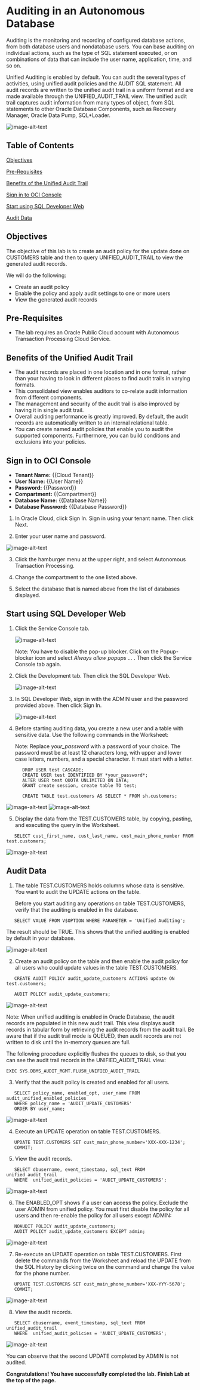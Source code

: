 #  Auditing in an Autonomous Database
Auditing is the monitoring and recording of configured database actions, from both database users and nondatabase users.
You can base auditing on individual actions, such as the type of SQL statement executed, or on combinations of data that can include the user name, application, time, and so on.

Unified Auditing is enabled by default. You can audit the several types of activities, using unified audit policies and the AUDIT SQL statement. All audit records are written to the unified audit trail in a uniform format and are made available through the UNIFIED_AUDIT_TRAIL view. The unified audit trail captures audit information from many types of object, from SQL statements to other Oracle Database Components, such as Recovery Manager, Oracle Data Pump, SQL*Loader.

<img src="./img/Audit_arch.png" alt="image-alt-text">
  
## Table of Contents

[Objectives](#objectives)

[Pre-Requisites](#pre-requisites)

[Benefits of the Unified Audit Trail](#benefits-of-the-unified-audit-trail)

[Sign in to OCI Console](#sign-in-to-oci-console)

[Start using SQL Developer Web](#start-using-sql-developer-web)

[Audit Data](#redact-sensitive-data)

## Objectives
The objective of this lab is to create an audit policy for the update done on CUSTOMERS table and then to query UNIFIED_AUDIT_TRAIL to view the generated audit records.

We will do the following:

* Create an audit policy
* Enable the policy and apply audit settings to one or more users
* View the generated audit records

## Pre-Requisites

* The lab requires an Oracle Public Cloud account with Autonomous Transaction Processing Cloud Service.


## Benefits of the Unified Audit Trail

* The audit records are placed in one location and in one format, rather than your having to look in different places to find audit trails in varying formats.
* This consolidated view enables auditors to co-relate audit information from different components.
* The management and security of the audit trail is also improved by having it in single audit trail.
* Overall auditing performance is greatly improved. By default, the audit records are automatically written to an internal relational table.
* You can create named audit policies that enable you to audit the supported components. Furthermore, you can build conditions and exclusions into your policies.

## Sign in to OCI Console

* **Tenant Name:** {{Cloud Tenant}}
* **User Name:** {{User Name}}
* **Password:** {{Password}}
* **Compartment:** {{Compartment}}
* **Database Name:** {{Database Name}}
* **Database Password:** {{Database Password}}

1. In Oracle Cloud, click Sign In. Sign in using your tenant name. Then click Next.

2. Enter your user name and password.

<img src="./img/Cloud.png" alt="image-alt-text">

3. Click the hamburger menu at the upper right, and select Autonomous Transaction Processing.

4. Change the compartment to the one listed above.

5. Select the database that is named above from the list of databases displayed.

## Start using SQL Developer Web

1. Click the Service Console tab.

   <img src="./img/Service_console.png" alt="image-alt-text">

   Note: You have to disable the pop-up blocker. Click on the Popup-blocker icon and select *Always allow popups ...* . Then click the Service Console tab again.

2. Click the Development tab. Then click the SQL Developer Web.

   <img src="./img/Devt.png" alt="image-alt-text">
   
3. In SQL Developer Web, sign in with the ADMIN user and the password provided above. Then click Sign In.

   <img src="./img/SQLDevWeb_login.png" alt="image-alt-text">
   
4. Before starting auditing data, you create a new user and a table with sensitive data. Use the following commands in the Worksheet:
   
   Note: Replace *your_password* with a password of your choice. The password must be at least 12 characters long, with upper and lower case letters, numbers, and a special character. It must start with a letter.
```
      DROP USER test CASCADE;
      CREATE USER test IDENTIFIED BY *your_password*;
      ALTER USER test QUOTA UNLIMITED ON DATA;  
      GRANT create session, create table TO test;
  
      CREATE TABLE test.customers AS SELECT * FROM sh.customers;
   ```
      
   <img src="./img/Create_User_Test.png" alt="image-alt-text">

   <img src="./img/Create_table.png" alt="image-alt-text">
   
5. Display the data from the TEST.CUSTOMERS table, by copying, pasting, and executing the query in the Worksheet.
```
   SELECT cust_first_name, cust_last_name, cust_main_phone_number FROM test.customers;
``` 
   <img src="./img/Query_not_redacted.png" alt="image-alt-text">
 
## Audit Data

1. The table TEST.CUSTOMERS holds columns whose data is sensitive. You want to audit the UPDATE actions on the table. 

   Before you start auditing any operations on table TEST.CUSTOMERS, verify that the auditing is enabled in the database.
```
   SELECT VALUE FROM V$OPTION WHERE PARAMETER = 'Unified Auditing';
```
   The result should be TRUE. This shows that the unified auditing is enabled by default in your database.

   <img src="./img/TRUE.png" alt="image-alt-text">

2. Create an audit policy on the table and then enable the audit policy for all users who could update values in the table TEST.CUSTOMERS.
``` 
   CREATE AUDIT POLICY audit_update_customers ACTIONS update ON test.customers;
   
   AUDIT POLICY audit_update_customers;
```

   <img src="./img/Create_enable_policy.png" alt="image-alt-text">

   Note: When unified auditing is enabled in Oracle Database, the audit records are populated in this new audit trail. This view displays audit records in tabular form by retrieving the audit records from the audit trail. Be aware that if the audit trail mode is QUEUED, then audit records are not written to disk until the in-memory queues are full. 

   The following procedure explicitly flushes the queues to disk, so that you can see the audit trail records in the UNIFIED_AUDIT_TRAIL view:
```
EXEC SYS.DBMS_AUDIT_MGMT.FLUSH_UNIFIED_AUDIT_TRAIL
```

3. Verify that the audit policy is created and enabled for all users.
``` 
   SELECT policy_name, enabled_opt, user_name FROM audit_unified_enabled_policies 
   WHERE policy_name = 'AUDIT_UPDATE_CUSTOMERS' 
   ORDER BY user_name;
```

   <img src="./img/Policy.png" alt="image-alt-text">

4. Execute an UPDATE operation on table TEST.CUSTOMERS.
```
   UPDATE TEST.CUSTOMERS SET cust_main_phone_number='XXX-XXX-1234';
   COMMIT;
```

5. View the audit records.
``` 
   SELECT dbusername, event_timestamp, sql_text FROM unified_audit_trail 
   WHERE  unified_audit_policies = 'AUDIT_UPDATE_CUSTOMERS';
```

   <img src="./img/Audit_record.png" alt="image-alt-text">

6. The ENABLED_OPT shows if a user can access the policy. Exclude the user ADMIN from unified policy. You must first disable the policy for all users and then re-enable the policy for all users except ADMIN:
```
   NOAUDIT POLICY audit_update_customers;
   AUDIT POLICY audit_update_customers EXCEPT admin;
```

   <img src="./img/Users_except.png" alt="image-alt-text">

7. Re-execute an UPDATE operation on table TEST.CUSTOMERS. First delete the commands from the Worksheet and reload the UPDATE from the SQL History by clicking twice on the command and change the value for the phone number.
```
   UPDATE TEST.CUSTOMERS SET cust_main_phone_number='XXX-YYY-5678';
   COMMIT;
```

   <img src="./img/Update2.png" alt="image-alt-text">
  
8. View the audit records.
``` 
   SELECT dbusername, event_timestamp, sql_text FROM unified_audit_trail 
   WHERE  unified_audit_policies = 'AUDIT_UPDATE_CUSTOMERS';
```

   <img src="./img/Audit_record.png" alt="image-alt-text">
   
   You can observe that the second UPDATE completed by ADMIN is not audited.
   
**Congratulations! You have successfully completed the lab.**
**Finish Lab at the top of the page.**
